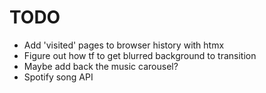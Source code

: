 # TODO

- Add 'visited' pages to browser history with htmx
- Figure out how tf to get blurred background to transition
- Maybe add back the music carousel?
- Spotify song API
